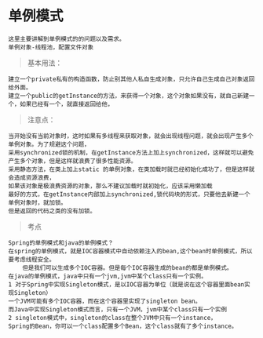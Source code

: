 # 单例模式
	这里主要讲解到单例模式的的问题以及需求。
	单例对象-线程池，配置文件对象

>  基本用法：

    建立一个private私有的构造函数，防止别其他人私自生成对象，只允许自己生成自己对象返回给外面。
	建立一个public的getInstance的方法，来获得一个对象，这个对象如果没有，就自己新建一个，如果已经有一个，就直接返回给他，
		
>  注意点：
 
	当开始没有当前对象时，这时如果有多线程来获取对象，就会出现线程问题，就会出现产生多个单例对象。为了规避这个问题， 
	采用synchronized锁的机制，在getInstance方法上加上synchronized，这样就可以避免产生多个对象，但是这样就浪费了很多性能资源。
	采用静态方法，在类上加上static 的单例对象，在类加载时就已经初始化成功了，但是这样就会造成资源浪费，
	如果该对象是极浪费资源的对象，那么不建议加载时就初始化，应该采用懒加载
	最好的方式，在getInstance内部加上synchronized,锁代码块的形式，只要他去新建一个单例对象时，就加锁。
	但是返回的代码之类的没有加锁。

>  考点
    
    Spring的单例模式和java的单例模式？
    在spring的单例模式，就是IOC容器模式中自动依赖注入的bean,这个bean时单例模式，所以要考虑线程安全。
        但是我们可以生成多个IOC容器。但是每个IOC容器生成的bean的都是单例模式。
    在java的单例模式，java中只有一个jvm,jvm中某个class只有一个实例。
    1 对于Spring中实现Singleton模式，是以IOC容器为单位（就是说在这个容器里面bean实现Singleton）
    一个JVM可能有多个IOC容器，而在这个容器里实现了singleton bean。 
    而Java中实现Singleton模式而言，只有一个JVM，jvm中某个class只有一个实例
    2 singleton模式中，singleton的class在整个JVM中只有一个instance， 
    Spring的Bean，你可以一个class配置多个Bean，这个class就有了多个instance。
    
        
		
